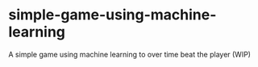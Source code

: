 # simple-game-using-machine-learning
A simple game using machine learning to over time beat the player (WIP)
